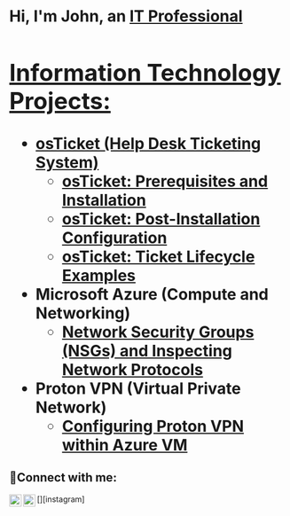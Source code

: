 <h1>Hi, I'm John, an <a href="https://linkedin.com/in/John">IT Professional

<h2>Information Technology Projects:</h2>

- <b>osTicket (Help Desk Ticketing System)</b>
  - [osTicket: Prerequisites and Installation](https://github.com/Johnfednyfelix/osticket-prereqs)
  - [osTicket: Post-Installation Configuration](https://github.com/Johnfednyfelix/post-install-config)
  - [osTicket: Ticket Lifecycle Examples](https://github.com/Johnfednyfelix/ticket-lifecycle)
- <b>Microsoft Azure (Compute and Networking)</b>
  - [Network Security Groups (NSGs) and Inspecting Network Protocols](https://github.com/Johnfednyfelix/azure-network-protocols)
- <b>Proton VPN (Virtual Private Network)</b>
  - [Configuring Proton VPN within Azure VM](https://github.com/Johnfednyfelix/configure-vpn)

<h2>🤳Connect with me:</h2>

[<img align="left" alt="John | LinkedIn" width="22px" src="https://cdn.jsdelivr.net/npm/simple-icons@v3/icons/linkedin.svg" />][linkedin]
[<img align="left" alt="John | Instagram" width="22px" src="https://cdn.jsdelivr.net/npm/simple-icons@v3/icons/instagram.svg" />][instagram]

[linkedin]: https://linkedin.com/in/John
